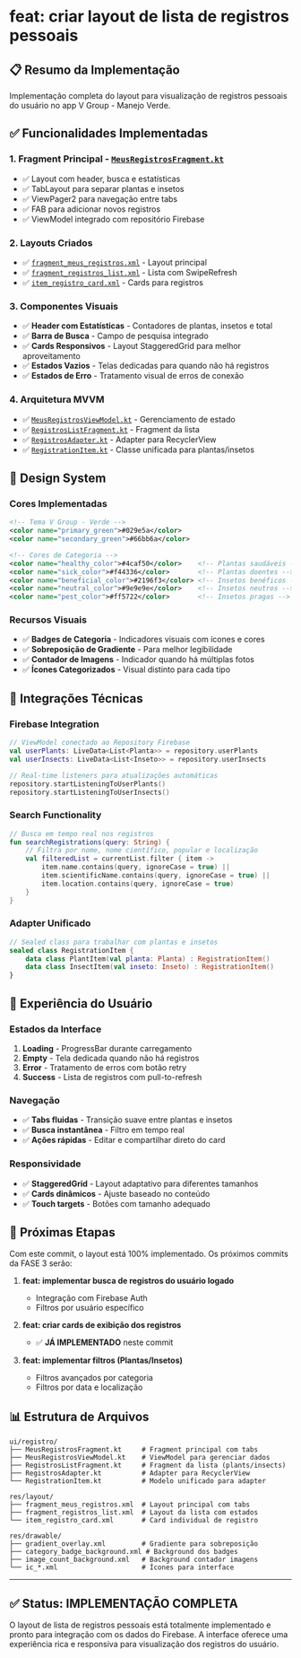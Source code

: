 # feat: criar layout de lista de registros pessoais

## 📋 **Resumo da Implementação**

Implementação completa do layout para visualização de registros pessoais do usuário no app V Group - Manejo Verde.

## ✅ **Funcionalidades Implementadas**

### 1. **Fragment Principal** - [`MeusRegistrosFragment.kt`](./app/src/main/java/com/ifpr/androidapptemplate/ui/registro/MeusRegistrosFragment.kt)
- ✅ Layout com header, busca e estatísticas
- ✅ TabLayout para separar plantas e insetos
- ✅ ViewPager2 para navegação entre tabs
- ✅ FAB para adicionar novos registros
- ✅ ViewModel integrado com repositório Firebase

### 2. **Layouts Criados**
- ✅ [`fragment_meus_registros.xml`](./app/src/main/res/layout/fragment_meus_registros.xml) - Layout principal
- ✅ [`fragment_registros_list.xml`](./app/src/main/res/layout/fragment_registros_list.xml) - Lista com SwipeRefresh
- ✅ [`item_registro_card.xml`](./app/src/main/res/layout/item_registro_card.xml) - Cards para registros

### 3. **Componentes Visuais**
- ✅ **Header com Estatísticas** - Contadores de plantas, insetos e total
- ✅ **Barra de Busca** - Campo de pesquisa integrado
- ✅ **Cards Responsivos** - Layout StaggeredGrid para melhor aproveitamento
- ✅ **Estados Vazios** - Telas dedicadas para quando não há registros
- ✅ **Estados de Erro** - Tratamento visual de erros de conexão

### 4. **Arquitetura MVVM**
- ✅ [`MeusRegistrosViewModel.kt`](./app/src/main/java/com/ifpr/androidapptemplate/ui/registro/MeusRegistrosViewModel.kt) - Gerenciamento de estado
- ✅ [`RegistrosListFragment.kt`](./app/src/main/java/com/ifpr/androidapptemplate/ui/registro/RegistrosListFragment.kt) - Fragment da lista
- ✅ [`RegistrosAdapter.kt`](./app/src/main/java/com/ifpr/androidapptemplate/ui/registro/RegistrosAdapter.kt) - Adapter para RecyclerView
- ✅ [`RegistrationItem.kt`](./app/src/main/java/com/ifpr/androidapptemplate/ui/registro/RegistrationItem.kt) - Classe unificada para plantas/insetos

## 🎨 **Design System**

### **Cores Implementadas**
```xml
<!-- Tema V Group - Verde -->
<color name="primary_green">#029e5a</color>
<color name="secondary_green">#66bb6a</color>

<!-- Cores de Categoria -->
<color name="healthy_color">#4caf50</color>    <!-- Plantas saudáveis -->
<color name="sick_color">#f44336</color>       <!-- Plantas doentes -->
<color name="beneficial_color">#2196f3</color> <!-- Insetos benéficos -->
<color name="neutral_color">#9e9e9e</color>    <!-- Insetos neutros -->
<color name="pest_color">#ff5722</color>       <!-- Insetos pragas -->
```

### **Recursos Visuais**
- ✅ **Badges de Categoria** - Indicadores visuais com ícones e cores
- ✅ **Sobreposição de Gradiente** - Para melhor legibilidade
- ✅ **Contador de Imagens** - Indicador quando há múltiplas fotos
- ✅ **Ícones Categorizados** - Visual distinto para cada tipo

## 🔧 **Integrações Técnicas**

### **Firebase Integration**
```kotlin
// ViewModel conectado ao Repository Firebase
val userPlants: LiveData<List<Planta>> = repository.userPlants
val userInsects: LiveData<List<Inseto>> = repository.userInsects

// Real-time listeners para atualizações automáticas
repository.startListeningToUserPlants()
repository.startListeningToUserInsects()
```

### **Search Functionality**
```kotlin
// Busca em tempo real nos registros
fun searchRegistrations(query: String) {
    // Filtra por nome, nome científico, popular e localização
    val filteredList = currentList.filter { item ->
        item.name.contains(query, ignoreCase = true) ||
        item.scientificName.contains(query, ignoreCase = true) ||
        item.location.contains(query, ignoreCase = true)
    }
}
```

### **Adapter Unificado**
```kotlin
// Sealed class para trabalhar com plantas e insetos
sealed class RegistrationItem {
    data class PlantItem(val planta: Planta) : RegistrationItem()
    data class InsectItem(val inseto: Inseto) : RegistrationItem()
}
```

## 📱 **Experiência do Usuário**

### **Estados da Interface**
1. **Loading** - ProgressBar durante carregamento
2. **Empty** - Tela dedicada quando não há registros
3. **Error** - Tratamento de erros com botão retry
4. **Success** - Lista de registros com pull-to-refresh

### **Navegação**
- ✅ **Tabs fluidas** - Transição suave entre plantas e insetos
- ✅ **Busca instantânea** - Filtro em tempo real
- ✅ **Ações rápidas** - Editar e compartilhar direto do card

### **Responsividade**
- ✅ **StaggeredGrid** - Layout adaptativo para diferentes tamanhos
- ✅ **Cards dinâmicos** - Ajuste baseado no conteúdo
- ✅ **Touch targets** - Botões com tamanho adequado

## 🚀 **Próximas Etapas**

Com este commit, o layout está 100% implementado. Os próximos commits da FASE 3 serão:

1. **feat: implementar busca de registros do usuário logado**
   - Integração com Firebase Auth
   - Filtros por usuário específico

2. **feat: criar cards de exibição dos registros**  
   - ✅ **JÁ IMPLEMENTADO** neste commit

3. **feat: implementar filtros (Plantas/Insetos)**
   - Filtros avançados por categoria
   - Filtros por data e localização

## 📊 **Estrutura de Arquivos**

```
ui/registro/
├── MeusRegistrosFragment.kt     # Fragment principal com tabs
├── MeusRegistrosViewModel.kt    # ViewModel para gerenciar dados
├── RegistrosListFragment.kt     # Fragment da lista (plants/insects)
├── RegistrosAdapter.kt          # Adapter para RecyclerView
└── RegistrationItem.kt          # Modelo unificado para adapter

res/layout/
├── fragment_meus_registros.xml  # Layout principal com tabs
├── fragment_registros_list.xml  # Layout da lista com estados
└── item_registro_card.xml       # Card individual de registro

res/drawable/
├── gradient_overlay.xml         # Gradiente para sobreposição
├── category_badge_background.xml # Background dos badges
├── image_count_background.xml   # Background contador imagens
└── ic_*.xml                     # Ícones para interface
```

---

## ✅ **Status: IMPLEMENTAÇÃO COMPLETA**

O layout de lista de registros pessoais está totalmente implementado e pronto para integração com os dados do Firebase. A interface oferece uma experiência rica e responsiva para visualização dos registros do usuário.